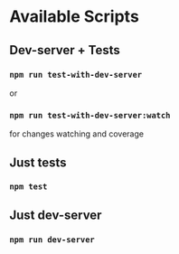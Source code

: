 # Available Scripts


## Dev-server + Tests
### `npm run test-with-dev-server`
or
### `npm run test-with-dev-server:watch`
for changes watching and coverage

## Just tests
### `npm test`

## Just dev-server
### `npm run dev-server`

